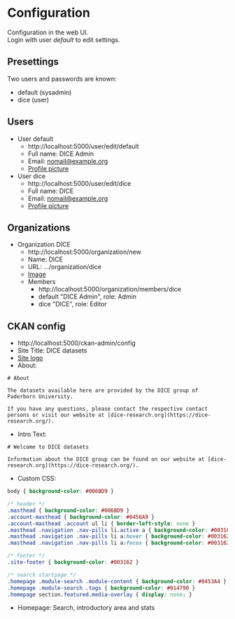 # Configuration

Configuration in the web UI.  
Login with user *default* to edit settings.

## Presettings

Two users and passwords are known:

* default (sysadmin)
* dice (user)

## Users

* User default
    * http://localhost:5000/user/edit/default
    * Full name: DICE Admin
    * Email: nomail@example.org
    * [Profile picture](../../raw/dice/images/dice-avatar.png)
* User dice
    * http://localhost:5000/user/edit/dice
    * Full name: DICE
    * Email: nomail@example.org
    * [Profile picture](../../raw/dice/images/dice-avatar.png)

## Organizations

* Organization DICE
    * http://localhost:5000/organization/new
    * Name: DICE
    * URL: .../organization/dice
    * [Image](../../raw/dice/imagesdice-organization.svg)
    * Members
        * http://localhost:5000/organization/members/dice
        * default "DICE Admin", role: Admin
        * dice "DICE", role: Editor

## CKAN config

* http://localhost:5000/ckan-admin/config
* Site Title: DICE datasets
* [Site logo](../../raw/dice/imagessite-logo-dice-datasets.png)
* About:

```
# About

The datasets available here are provided by the DICE group of Paderborn University.

If you have any questions, please contact the respective contact persons or visit our website at [dice-research.org](https://dice-research.org/).
```

* Intro Text:

```
# Welcome to DICE datasets

Information about the DICE group can be found on our website at [dice-research.org](https://dice-research.org/).
```

* Custom CSS:

```css
body { background-color: #006BD9 }

/* header */
.masthead { background-color: #006BD9 }
.account-masthead { background-color: #0456A9 }
.account-masthead .account ul li { border-left-style: none }
.masthead .navigation .nav-pills li.active a { background-color: #003162 }
.masthead .navigation .nav-pills li a:hover { background-color: #003162 }
.masthead .navigation .nav-pills li a:focus { background-color: #003162 }

/* footer */
.site-footer { background-color: #003162 }

/* search startpage */
.homepage .module-search .module-content { background-color: #0453A4 }
.homepage .module-search .tags { background-color: #014790 }
.homepage section.featured.media-overlay { display: none; }
```

* Homepage: Search, introductory area and stats